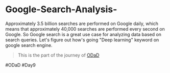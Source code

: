 # Google-Search-Analysis-
Approximately 3.5 billion searches are performed on Google daily, which means that approximately 40,000 searches are performed every second on Google. So Google search is a great use case for analyzing data based on search queries. Let's figure out how's going "Deep learning" keyword on google search engine.

> This is the part of the journey of [ODaD](https://github.com/Zinwaiyan274/One-DS-a-day)

#ODaD
#Day9
